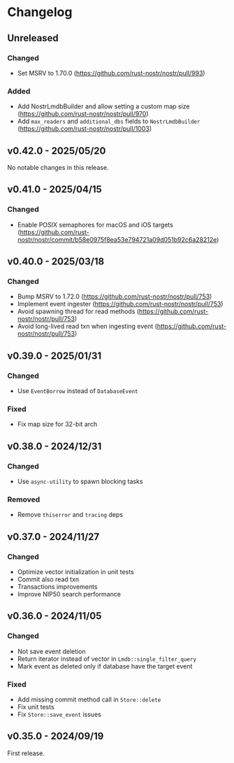 # Changelog

<!-- All notable changes to this project will be documented in this file. -->

<!-- The format is based on [Keep a Changelog](https://keepachangelog.com/en/1.1.0/), -->
<!-- and this project adheres to [Semantic Versioning](https://semver.org/spec/v2.0.0.html). -->

<!-- Template

## Unreleased

### Breaking changes

### Changed

### Added

### Fixed

### Removed

### Deprecated

-->

## Unreleased

### Changed

- Set MSRV to 1.70.0 (https://github.com/rust-nostr/nostr/pull/993)

### Added

- Add NostrLmdbBuilder and allow setting a custom map size (https://github.com/rust-nostr/nostr/pull/970)
- Add `max_readers` and `additional_dbs` fields to `NostrLmdbBuilder` (https://github.com/rust-nostr/nostr/pull/1003)

## v0.42.0 - 2025/05/20

No notable changes in this release.

## v0.41.0 - 2025/04/15

### Changed

- Enable POSIX semaphores for macOS and iOS targets (https://github.com/rust-nostr/nostr/commit/b58e0975f8ea53e794721a09d051b92c6a28212e)

## v0.40.0 - 2025/03/18

### Changed

- Bump MSRV to 1.72.0 (https://github.com/rust-nostr/nostr/pull/753)
- Implement event ingester (https://github.com/rust-nostr/nostr/pull/753)
- Avoid spawning thread for read methods (https://github.com/rust-nostr/nostr/pull/753)
- Avoid long-lived read txn when ingesting event (https://github.com/rust-nostr/nostr/pull/753)

## v0.39.0 - 2025/01/31

### Changed

- Use `EventBorrow` instead of `DatabaseEvent`

### Fixed

- Fix map size for 32-bit arch

## v0.38.0 - 2024/12/31

### Changed

- Use `async-utility` to spawn blocking tasks

### Removed

- Remove `thiserror` and `tracing` deps

## v0.37.0 - 2024/11/27

### Changed

- Optimize vector initialization in unit tests
- Commit also read txn
- Transactions improvements
- Improve NIP50 search performance

## v0.36.0 - 2024/11/05

### Changed

- Not save event deletion
- Return iterator instead of vector in `Lmdb::single_filter_query`
- Mark event as deleted only if database have the target event

### Fixed

- Add missing commit method call in `Store::delete`
- Fix unit tests
- Fix `Store::save_event` issues

## v0.35.0 - 2024/09/19

First release.
